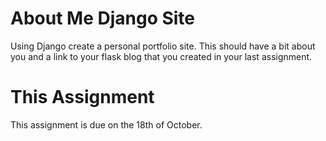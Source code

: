 # About Me Django Site

Using Django create a personal portfolio site. This should have a bit about you and a link to your flask blog that you created in your last assignment. 

# This Assignment

This assignment is due on the 18th of October.  
